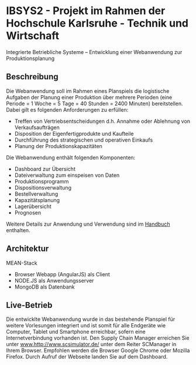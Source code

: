  # IBSYS2 - Projekt im Rahmen der Hochschule Karlsruhe - Technik und Wirtschaft
 
Integrierte Betriebliche Systeme – Entwicklung einer Webanwendung zur Produktionsplanung


## Beschreibung
Die Webanwendung soll im Rahmen eines Planspiels die logistische Aufgaben der  Planung einer Produktion über mehrere Perioden (eine Periode = 1 Woche = 5 Tage = 40 Stunden = 2400 Minuten) bereitstellen. 
Dabei gilt es folgenden Anforderungen zu erfüllen:

* Treffen von Vertriebsentscheidungen d.h. Annahme oder Ablehnung von Verkaufsaufträgen
* Disposition der Eigenfertigprodukte und Kaufteile
* Durchführung des strategischen und operativen Einkaufs
* Planung der Produktionskapazitäten

Die Webanwendung enthält folgenden Komponenten:

* Dashboard zur Übersicht
* Dateiverwaltung zum einspeisen von Daten
* Produktionsprogramm
* Dispositionsverwaltung
* Bestellverwaltung
* Kapazitätsplanung
* Lagerübersicht
* Prognosen

Weitere Details zur Anwendung und Verwendung sind im [Handbuch](https://github.com/sven2101/IBSys2/blob/master/Manual/final/manual%20final.pdf) enthalten. 

## Architektur
MEAN-Stack

* Browser Webapp (AngularJS) als Client
* NODE.JS als Anwendungsserver
* MongoDB als Datenbank

## Live-Betrieb

Die entwicklte Webanwendung wurde in das bestehende Planspiel für weitere Vorlesungen integriert und ist somit für alle Endgeräte wie Computer, Tablet und Smartphone erreichbar, sofern eine Internetverbindung vorhanden ist. Den Supply Chain Manager erreichen Sie unter www.http://www.scsimulator.de/ unter dem Reiter SCManager in Ihrem Browser. Empfohlen werden die Browser Google Chrome oder Mozilla Firefox. Durch Aufruf der Webseite landen Sie auf dem Dashboard.


